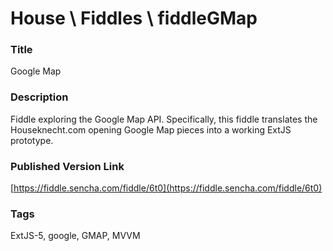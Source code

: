 House \ Fiddles \ fiddleGMap
======

### Title
Google Map

### Description
Fiddle exploring the Google Map API.  Specifically, this fiddle translates the Houseknecht.com 
opening Google Map pieces into a working ExtJS prototype.

### Published Version Link
[https://fiddle.sencha.com/fiddle/6t0](https://fiddle.sencha.com/fiddle/6t0)

### Tags
ExtJS-5, google, GMAP, MVVM

 
